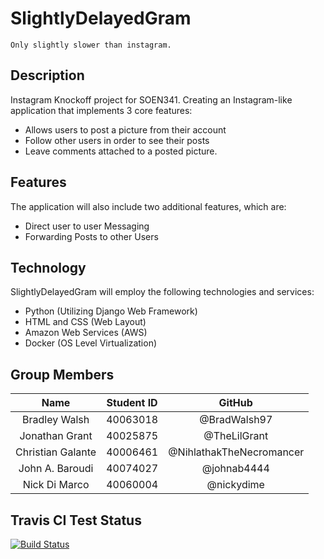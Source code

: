 # SlightlyDelayedGram
    Only slightly slower than instagram.

## Description
Instagram Knockoff project for SOEN341. Creating an Instagram-like application that implements 3 core features:<br/>
* Allows users to post a picture from their account<br/>
* Follow other users in order to see their posts<br/>
* Leave comments attached to a posted picture.<br/>

## Features
The application will also include two additional features, which are:<br/>
* Direct user to user Messaging<br/>
* Forwarding Posts to other Users<br/>

## Technology
SlightlyDelayedGram will employ the following technologies and services:<br/>
* Python (Utilizing Django Web Framework)<br/>
* HTML and CSS (Web Layout)<br/>
* Amazon Web Services (AWS)<br/>
* Docker (OS Level Virtualization)<br/>

## Group Members
|       Name                |       Student ID          |       GitHub              |
|:-------------------------:|:-------------------------:|:-------------------------:|
|Bradley Walsh              |40063018                   |@BradWalsh97                |
|Jonathan Grant             |40025875                   |@TheLilGrant                |
|Christian Galante          |40006461                   |@NihlathakTheNecromancer    |
|John A. Baroudi            |40074027                   |@johnab4444                 |
|Nick Di Marco              |40060004                   |@nickydime                  |


## Travis CI Test Status
[![Build Status](https://travis-ci.org/BradWalsh97/SlightlyDelayedGram.svg?branch=SetupTravisCI-Issue%2323)](https://travis-ci.org/BradWalsh97/SlightlyDelayedGram)

